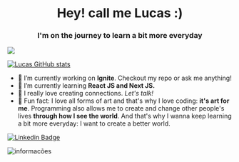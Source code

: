 <h1 align="center">Hey! call me Lucas :)</h1>
<h3 align="center">I'm on the journey to learn a bit more everyday</h3>

![](https://komarev.com/ghpvc/?username=lucasgmelo)

[![Lucas GitHub stats](https://github-readme-stats.vercel.app/api?username=lucasgmelo)](https://github.com/lucasgmelo/github-readme-stats)

- 🔭  I’m currently working on <b>Ignite</b>. Checkout my repo or ask me anything!
- 🌱  I’m currently learning <b>React JS and Next JS.</b>
- 💬  I really love creating connections. <i>Let's talk!</i>
- 🤍  Fun fact: I love all forms of art and that's why I love coding: <b>it's art for me</b>. Programming also allows me to create and change other people's lives <b>through how I see the world</b>. And that's why I wanna keep learning a bit more everyday: I want to create a better world. 

[![Linkedin Badge](https://img.shields.io/badge/-Lucas_Melo-blue?style=flat-square&logo=Linkedin&logoColor=white&link=https://www.linkedin.com/in/lucasgmeloo/)](https://www.linkedin.com/in/lucasgmeloo/) 

<p><img align="center" src="https://github-readme-stats.vercel.app/api/top-langs?username=lucasgmelo&show_icons=true&locale=en&layout=compact" alt="informacões" /></p>
